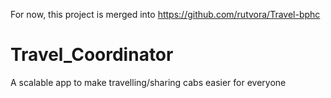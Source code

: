 For now, this project is merged into https://github.com/rutvora/Travel-bphc

# Travel_Coordinator
A scalable app to make travelling/sharing cabs easier for everyone
